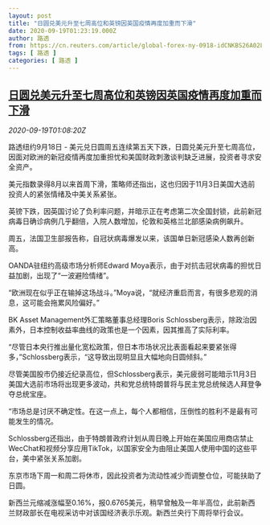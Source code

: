 ```yaml
---
layout: post
title: "日圆兑美元升至七周高位和英镑因英国疫情再度加重而下滑"
date: 2020-09-19T01:23:19.000Z
author: 路透
from: https://cn.reuters.com/article/global-forex-ny-0918-idCNKBS26A02L
tags: [ 路透 ]
categories: [ 路透 ]
---
```

<!--1600478599000-->
[日圆兑美元升至七周高位和英镑因英国疫情再度加重而下滑](https://cn.reuters.com/article/global-forex-ny-0918-idCNKBS26A02L)
------

<div>
<div><i>2020-09-19T01:08:20Z</i></div><p>路透纽约9月18日 - 美元兑日圆周五连续第五天下跌，日圆兑美元升至七周高位，因面对欧洲的新冠疫情再度加重担忧和美国财政刺激谈判缺乏进展，投资者寻求安全资产。</p><p>美元指数录得8月以来首周下滑，策略师还指出，这也归因于11月3日美国大选前投资人的紧张情绪及中美关系紧张。</p><p>英镑下跌，因英国讨论了负利率问题，并暗示正在考虑第二次全国封锁，此前新冠病毒日确诊病例几乎翻倍，入院人数增加，伦敦和英格兰北部感染病例飙升。</p><p>周五，法国卫生部报告称，自冠状病毒爆发以来，该国单日新冠感染人数再创新高。</p><p>OANDA驻纽约高级市场分析师Edward Moya表示，由于对抗击冠状病毒的担忧日益加剧，出现了“一波避险情绪”。</p><p>“欧洲现在似乎正在输掉这场战斗。”Moya说，“就经济重启而言，有很多悲观的消息，这可能会拖累风险偏好。”</p><p>BK Asset Management外汇策略董事总经理Boris Schlossberg表示，除政治因素外，日本控制收益率曲线的政策也是一个因素，因其推高了实际利率。</p><p>“尽管日本央行推出量化宽松政策，但日本市场状况比表面看起来要紧张得多，”Schlossberg表示，“这导致出现明显且大幅地向日圆倾斜。”</p><p>尽管美国股市仍接近纪录高位，但Schlossberg表示，美元疲弱可能暗示11月3日美国大选前市场将出现更多波动，共和党总统特朗普将与民主党总统候选人拜登争夺总统宝座。</p><p>“市场总是讨厌不确定性。在这一点上，每个人都相信，压倒性的胜利不是最有可能发生的情况。</p><p>Schlossberg还指出，由于特朗普政府计划从周日晚上开始在美国应用商店禁止WecChat和视频分享应用TikTok，以国家安全为由阻止美国人使用中国的这些平台，美中紧张关系加剧。</p><p>东京市场下周一和周二将休市，因此投资者为流动性减少而调整仓位，可能扶助了日圆。</p><p>新西兰元缩减涨幅至0.16%，报0.6765美元，稍早曾触及一年半高位，此前新西兰财政部长在电视采访中对该国经济表示乐观。新西兰央行下周将举行会议。</p>
</div>
